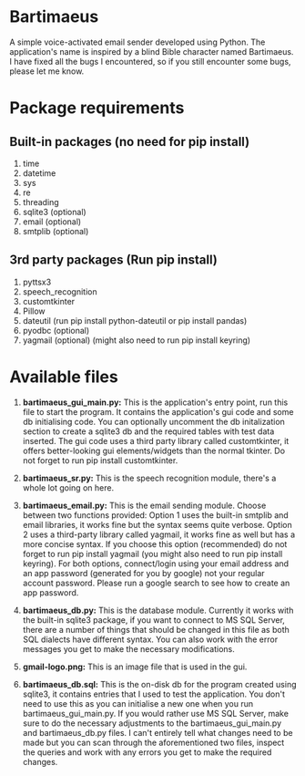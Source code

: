 # Bartimaeus
A simple voice-activated email sender developed using Python. The application's name is inspired by a blind Bible character named Bartimaeus. I have fixed all the bugs I encountered, so if you still encounter some bugs, please let me know.

# Package requirements
## Built-in packages (no need for pip install)
   
1. time
2. datetime
3. sys
4. re
5. threading
6. sqlite3 (optional)
7. email (optional)
8. smtplib (optional)

## 3rd party packages (Run pip install)
1. pyttsx3
2. speech_recognition
3. customtkinter
4. Pillow
5. dateutil (run pip install python-dateutil or pip install pandas)
6. pyodbc (optional)
7. yagmail (optional) (might also need to run pip install keyring)

# Available files

1. **bartimaeus_gui_main.py:**
      This is the application's entry point, run this file to start the program. It contains the application's gui code and some db initialising code. You can optionally uncomment the db initalization section to create a sqlite3 db and the required tables with test data inserted. The gui code uses a third party library called customtkinter, it offers better-looking gui elements/widgets than the normal tkinter. Do not forget to run pip install customtkinter.

2. **bartimaeus_sr.py:**
       This is the speech recognition module, there's a whole lot going on here.

3. **bartimaeus_email.py:**
       This is the email sending module. Choose between two functions provided: Option 1 uses the built-in smtplib and email libraries, it works fine but the syntax seems quite verbose. Option 2 uses a third-party library called yagmail, it works fine as well but has a more concise syntax. If you choose this option (recommended) do not forget to run pip install yagmail (you might also need to run pip install keyring). For both options, connect/login using your email address and an app password (generated for you by google) not your regular account password. Please run a google search to see how to create an app password.

4. **bartimaeus_db.py:**
       This is the database module. Currently it works with the built-in sqlite3 package, if you want to connect to MS SQL Server, there are a number of things that should be changed in this file as both SQL dialects have different syntax. You can also work with the error messages you get to make the necessary modifications.

5. **gmail-logo.png:**
       This is an image file that is used in the gui.

6. **bartimaeus_db.sql:**
       This is the on-disk db for the program created using sqlite3, it contains entries that I used to test the application. You don't need to use this as you can initialise a new one when you run bartimaeus_gui_main.py. If you would rather use MS SQL Server, make sure to do the necessary adjustments to the bartimaeus_gui_main.py and bartimaeus_db.py files. I can't entirely tell what changes need to be made but you can scan through the aforementioned two files, inspect the queries and work with any errors you get to make the required changes.

